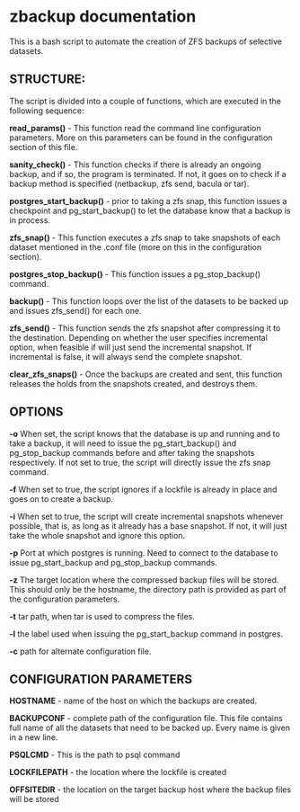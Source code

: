 zbackup documentation
=====================================

This is a bash script to automate the creation of ZFS backups of selective datasets. 

STRUCTURE:
-------------------------------------

The script is divided into a couple of functions, which are executed in the following sequence:

**read_params()** - This function read the command line configuration parameters. More on this parameters can be found in the configuration section of this file.

**sanity_check()** - This function checks if there is already an ongoing backup, and if so, the program is terminated. If not, it goes on to check if a backup method is specified (netbackup, zfs send, bacula or tar). 

**postgres_start_backup()** - prior to taking a zfs snap, this function issues a checkpoint and pg_start_backup(<label>) to let the database know that a backup is in process.

**zfs_snap()** - This function executes a zfs snap to take snapshots of each dataset mentioned in the .conf file (more on this in the configuration section).

**postgres_stop_backup()** - This function issues a pg_stop_backup() command.

**backup()** - This function loops over the list of the datasets to be backed up and issues zfs_send() for each one.

**zfs_send()** - This function sends the zfs snapshot after compressing it to the destination. Depending on whether the user specifies incremental option, when feasible if will just send the incremental snapshot. If incremental is false, it will always send the complete snapshot. 

**clear_zfs_snaps()** - Once the backups are created and sent, this function releases the holds from the snapshots created, and destroys them.

OPTIONS
-------------------------------------

**-o**  When set, the script knows that the database is up and running and to take a backup, it will need to issue the pg_start_backup(<label>) and pg_stop_backup commands before and after taking the snapshots respectively. If not set to true, the script will directly issue the zfs snap command. 

**-f** When set to true, the script ignores if a lockfile is already in place and goes on to create a backup.

**-i** When set to true, the script will create incremental snapshots whenever possible, that is, as long as it already has a base snapshot. If not, it will just take the whole snapshot and ignore this option. 

**-p** Port at which postgres is running. Need to connect to the database to issue pg_start_backup and pg_stop_backup commands.

**-z** The target location where the compressed backup files will be stored. This should only be the hostname, the directory path is provided as part of the configuration parameters.

**-t** tar path, when tar is used to compress the files.

**-l** the label used when issuing the pg_start_backup command in postgres. 

**-c** path for alternate configuration file.

CONFIGURATION PARAMETERS
-------------------------------------

**HOSTNAME** - name of the host on which the backups are created.

**BACKUPCONF** - complete path of the configuration file. This file contains full name of all the datasets that need to be backed up. Every name is given in a new line.

**PSQLCMD** - This is the path to psql command

**LOCKFILEPATH** - the location where the lockfile is created

**OFFSITEDIR** - the location on the target backup host where the backup files will be stored


